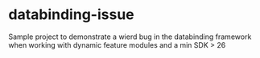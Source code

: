 # databinding-issue
Sample project to demonstrate a wierd bug in the databinding framework when working with dynamic feature modules and a min SDK > 26
